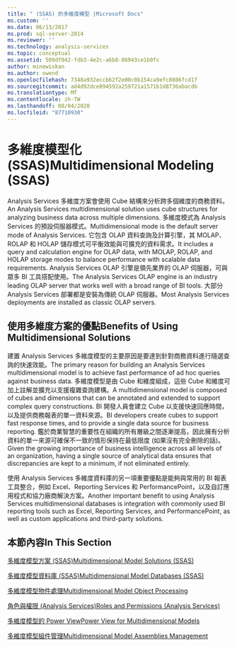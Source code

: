 ```yaml
---
title: " (SSAS) 的多維度模型 |Microsoft Docs"
ms.custom: ''
ms.date: 06/13/2017
ms.prod: sql-server-2014
ms.reviewer: ''
ms.technology: analysis-services
ms.topic: conceptual
ms.assetid: 509df042-fdb3-4e2c-a6b8-86943ce1b0fc
author: minewiskan
ms.author: owend
ms.openlocfilehash: 7348a932eccb62f2e00c0b154ca9efc8086fcd1f
ms.sourcegitcommit: ad4d92dce894592a259721a1571b1d8736abacdb
ms.translationtype: MT
ms.contentlocale: zh-TW
ms.lasthandoff: 08/04/2020
ms.locfileid: "87710930"
---
```

# <a name="multidimensional-modeling-ssas"></a><span data-ttu-id="8b113-102">多維度模型化 (SSAS)</span><span class="sxs-lookup"><span data-stu-id="8b113-102">Multidimensional Modeling (SSAS)</span></span>
  <span data-ttu-id="8b113-103">Analysis Services 多維度方案會使用 Cube 結構來分析跨多個維度的商務資料。</span><span class="sxs-lookup"><span data-stu-id="8b113-103">An Analysis Services multidimensional solution uses cube structures for analyzing business data across multiple dimensions.</span></span> <span data-ttu-id="8b113-104">多維度模式為 Analysis Services 的預設伺服器模式。</span><span class="sxs-lookup"><span data-stu-id="8b113-104">Multidimensional mode is the default server mode of Analysis Services.</span></span> <span data-ttu-id="8b113-105">它包含 OLAP 資料查詢及計算引擎，其 MOLAP、ROLAP 和 HOLAP 儲存模式可平衡效能與可擴充的資料需求。</span><span class="sxs-lookup"><span data-stu-id="8b113-105">It includes a query and calculation engine for OLAP data, with MOLAP, ROLAP, and HOLAP storage modes to balance performance with scalable data requirements.</span></span> <span data-ttu-id="8b113-106">Analysis Services OLAP 引擎是領先業界的 OLAP 伺服器，可與眾多 BI 工具搭配使用。</span><span class="sxs-lookup"><span data-stu-id="8b113-106">The Analysis Services OLAP engine is an industry leading OLAP server that works well with a broad range of BI tools.</span></span> <span data-ttu-id="8b113-107">大部分 Analysis Services 部署都是安裝為傳統 OLAP 伺服器。</span><span class="sxs-lookup"><span data-stu-id="8b113-107">Most Analysis Services deployments are installed as classic OLAP servers.</span></span>  
  
## <a name="benefits-of-using-multidimensional-solutions"></a><span data-ttu-id="8b113-108">使用多維度方案的優點</span><span class="sxs-lookup"><span data-stu-id="8b113-108">Benefits of Using Multidimensional Solutions</span></span>  
 <span data-ttu-id="8b113-109">建置 Analysis Services 多維度模型的主要原因是要達到針對商務資料進行隨選查詢的快速效能。</span><span class="sxs-lookup"><span data-stu-id="8b113-109">The primary reason for building an Analysis Services multidimensional model is to achieve fast performance of ad hoc queries against business data.</span></span> <span data-ttu-id="8b113-110">多維度模型是由 Cube 和維度組成，這些 Cube 和維度可加上註解並擴充以支援複雜查詢建構。</span><span class="sxs-lookup"><span data-stu-id="8b113-110">A multidimensional model is composed of cubes and dimensions that can be annotated and extended to support complex query constructions.</span></span> <span data-ttu-id="8b113-111">BI 開發人員會建立 Cube 以支援快速回應時間，以及提供商務報表的單一資料來源。</span><span class="sxs-lookup"><span data-stu-id="8b113-111">BI developers create cubes to support fast response times, and to provide a single data source for business reporting.</span></span> <span data-ttu-id="8b113-112">鑑於商業智慧的重要性在組織的所有層級之間逐漸提高，因此擁有分析資料的單一來源可確保不一致的情形保持在最低限度 (如果沒有完全刪除的話)。</span><span class="sxs-lookup"><span data-stu-id="8b113-112">Given the growing importance of business intelligence across all levels of an organization, having a single source of analytical data ensures that discrepancies are kept to a minimum, if not eliminated entirely.</span></span>  
  
 <span data-ttu-id="8b113-113">使用 Analysis Services 多維度資料庫的另一項重要優點是能夠與常用的 BI 報表工具整合，例如 Excel、Reporting Services 和 PerformancePoint，以及自訂應用程式和協力廠商解決方案。</span><span class="sxs-lookup"><span data-stu-id="8b113-113">Another important benefit to using Analysis Services multidimensional databases is integration with commonly used BI reporting tools such as Excel, Reporting Services, and PerformancePoint, as well as custom applications and third-party solutions.</span></span>  
  
## <a name="in-this-section"></a><span data-ttu-id="8b113-114">本節內容</span><span class="sxs-lookup"><span data-stu-id="8b113-114">In This Section</span></span>  
 [<span data-ttu-id="8b113-115">多維度模型方案 &#40;SSAS&#41;</span><span class="sxs-lookup"><span data-stu-id="8b113-115">Multidimensional Model Solutions &#40;SSAS&#41;</span></span>](multidimensional-model-solutions-ssas.md)  
  
 [<span data-ttu-id="8b113-116">多維度模型資料庫 &#40;SSAS&#41;</span><span class="sxs-lookup"><span data-stu-id="8b113-116">Multidimensional Model Databases &#40;SSAS&#41;</span></span>](multidimensional-model-databases-ssas.md)  
  
 [<span data-ttu-id="8b113-117">多維度模型物件處理</span><span class="sxs-lookup"><span data-stu-id="8b113-117">Multidimensional Model Object Processing</span></span>](processing-a-multidimensional-model-analysis-services.md)  
  
 [<span data-ttu-id="8b113-118">角色與權限 &#40;Analysis Services&#41;</span><span class="sxs-lookup"><span data-stu-id="8b113-118">Roles and Permissions &#40;Analysis Services&#41;</span></span>](roles-and-permissions-analysis-services.md)  
  
 [<span data-ttu-id="8b113-119">多維度模型的 Power View</span><span class="sxs-lookup"><span data-stu-id="8b113-119">Power View for Multidimensional Models</span></span>](power-view-for-multidimensional-models.md)  
  
 [<span data-ttu-id="8b113-120">多維度模型組件管理</span><span class="sxs-lookup"><span data-stu-id="8b113-120">Multidimensional Model Assemblies Management</span></span>](multidimensional-model-assemblies-management.md)  
  
  
